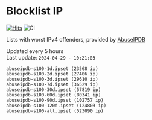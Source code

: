 # Blocklist IP

[![Hits](https://hits.seeyoufarm.com/api/count/incr/badge.svg?url=https%3A%2F%2Fgithub.com%2Fborestad%2Fblocklist-ip%2F&count_bg=%2379C83D&title_bg=%23555555&icon=&icon_color=%23E7E7E7&title=hits&edge_flat=false)](https://hits.seeyoufarm.com)  ![CI](https://img.shields.io/github/workflow/status/borestad/blocklist-ip/CI?style=flat-square)

Lists with worst IPv4 offenders, provided by [AbuseIPDB](https://www.abuseipdb.com/)

<!-- FOOTER-PLACEHOLDER -->
Updated every 5 hours<br>
Last update: `2024-04-29 - 10:21:03`
```
abuseipdb-s100-1d.ipset (23568 ip)
abuseipdb-s100-2d.ipset (27406 ip)
abuseipdb-s100-3d.ipset (29610 ip)
abuseipdb-s100-7d.ipset (36529 ip)
abuseipdb-s100-30d.ipset (57819 ip)
abuseipdb-s100-60d.ipset (80341 ip)
abuseipdb-s100-90d.ipset (102757 ip)
abuseipdb-s100-120d.ipset (124803 ip)
abuseipdb-s100-all.ipset (523090 ip)
```
